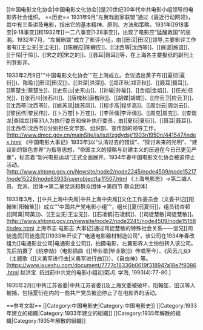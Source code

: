 [[中国电影文化协会|中国电影文化协会]]是20世纪30年代中共电影小组领导的电影界社会组织。
==历史==
1931年9月“左翼戏剧家联盟”通过《最近行动网领》，其中有三条讲及电影，指出它的基本精神、原则、方法和策略。1931年[[918事变|9·18事变]]和1932年[[一二八事变|1·28事变]]，出现了电影应“猛醒救国”的思潮。1932年7月，“左翼剧联”成立了影评小组，由[[田汉|田汉]]领导,主要影评工作者有[[王尘无|王尘无]]、[[陈鲤应|陈鲤应]]、[[沈西等|沈西等]]、[[施谊|施谊]]、[[于伶|于伶]]、[[宋之的|宋之的]]、[[聂耳|聂耳]]等，在上海各主要报纸的副刊上刊登影评。

1933年2月9日'''中国电影文化协会'''在上海成立。会议选出黄子布([[夏衍|夏衍]])、陈瑜([[田汉|田汉]])、[[洪深|洪深]]、[[郑正秋|郑正秋]]、[[聂耳|聂耳]]、[[蔡楚生|蔡楚生]]、[[史东山|史东山]]、[[孙瑜|孙瑜]]、[[金焰|金焰]]、[[任光|任光]]、[[张石川|张石川]]、[[唐槐秋|唐槐秋]]、[[胡蝶|胡蝶]]、[[应云卫|应云卫]]、[[沈西苓|沈西苓]]、[[姚苏凤|姚苏凤]]、[[程步高|程步高]]、[[周剑云|周剑云]]、[[黎民伟|黎民伟]]、[[卜万苍|卜万苍]]、[[李萍倩|李萍倩]]、[[周克|周克]]、[[查瑞龙|查瑞龙]]等31人为执行委员和候补执行委员，由[[夏衍|夏衍]]、[[聂耳|聂耳]]、[[沈西苓|沈西苓]]分别担任文学部、组织部、宣传部的领导工作。<ref>[http://www.dmcc.gov.cn/mainSite/js/lszl/zgdydsj/1903n1950n/441547/index.html 《中国电影大事记》1933年]</ref>以“认清过去的错误”、“探讨未来的光明”、“建设新的银色世界”为指导思想，“帝国主义的侵略与封建主义的压迫在今日已更见严重”，标志着“新兴电影运动”正式全面展开。1934年春中国电影文化协会被迫停止活动。<ref>[http://www.shtong.gov.cn/Newsite/node2/node2245/node4509/node15217/node15228/node63933/userobject1ai11507.html  《上海电影志》->第二编人员、党派、团体->第二章党派和群众团体->第四节 群众团体]</ref>

1933年3月，[[中共上海中央局|中共上海中央局]]文化工作委员会（文委书记[[阳翰笙|阳翰笙]]）成立'''中国共产党电影小组'''，组长[[夏衍|夏衍]]，组员钱杏邨([[阿英|阿英]])、[[王尘无|王尘无]]、[[石凌鹤|石凌鹤]]、[[司徒慧敏|司徒慧敏]]。<ref>[http://www.shtong.gov.cn/newsite/node2/node2245/node4509/node15168/index.html 上海市志·电影志·大事记]</ref>通过司徒慧敏的特殊社会关系——堂兄[[司徒逸民|司徒逸民]]1933年开设了“电通电影器材制造公司”，该公司在1934年春改组为[[电通影业公司|电通影业公司]]，拍摄电影，左翼影界人士纷纷转入该公司。先后拍摄了《桃李劫》（电影插曲《[[毕业歌|毕业歌]]》传唱至今）、《风云儿女》（主题歌《[[义勇军进行曲|义勇军进行曲]]》）、《自由神》等。<ref>[https://www.ixueshu.com/document/7777c16336b0619f318947a18e7f9386.html 赵洪宝. 抗战前中共党的电影小组初探[J]. 学海, 1993(4):77-80.]</ref>

1935年2月[[中共江苏省委|中共江苏省委]]及上海文委被破坏，阳翰笙、田汉等人被捕，包括夏衍在内的一些共产党员被迫停止了在电影界的活动。

==参考文献==
<references/>
[[Category:中国电影史|Category:中国电影史]]
[[Category:1933年建立的組織|Category:1933年建立的組織]]
[[Category:1935年解散的組織|Category:1935年解散的組織]]
